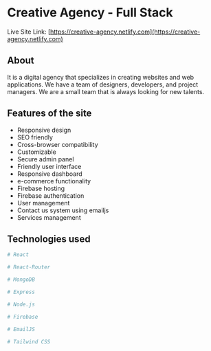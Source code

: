 # Creative Agency - Full Stack

Live Site Link: [https://creative-agency.netlify.com](https://creative-agency.netlify.com)

## About
It is a digital agency that specializes in creating websites and web applications. We have a team of designers, developers, and project managers. We are a small team that is always looking for new talents.

## Features of the site
- Responsive design
- SEO friendly
- Cross-browser compatibility
- Customizable
- Secure admin panel
- Friendly user interface
- Responsive dashboard
- e-commerce functionality
- Firebase hosting
- Firebase authentication
- User management
- Contact us system using emailjs
- Services management

## Technologies used

```sh
# React
```
```sh
# React-Router
```
```sh
# MongoDB
```
```sh
# Express
```
```sh
# Node.js
```
```sh
# Firebase
```
```sh
# EmailJS
```
```sh
# Tailwind CSS
```